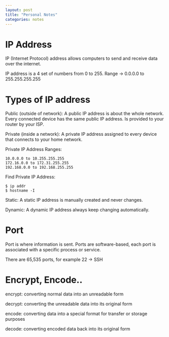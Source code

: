 ```yaml
---
layout: post
title: "Personal Notes"
categories: notes
---
```


# IP Address

IP (Internet Protocol) address allows computers to send and receive data over the internet. 

IP address is a 4 set of numbers from 0 to 255. Range -> 0.0.0.0 to 255.255.255.255

# Types of IP address

Public (outside of network): A public IP address is about the whole network. Every connected device has the same public IP address. Is provided to your router by your ISP. 

Private (inside a network): A private IP address assigned to every device that connects to your home network.

Private IP Address Ranges:
```
10.0.0.0 to 10.255.255.255
172.16.0.0 to 172.31.255.255
192.168.0.0 to 192.168.255.255
```

Find Private IP Address:
```
$ ip addr
$ hostname -I
```

Static: A static IP address is manually created and never changes.

Dynamic: A dynamic IP address always keep changing automatically.

# Port

Port is where information is sent. Ports are software-based, each port is associated with a specific process or service.

There are 65,535 ports, for example 22 -> SSH

# Encrypt, Encode..

encrypt: converting normal data into an unreadable form

decrypt: converting the unreadable data into its original form

encode: converting data into a special format for transfer or storage purposes

decode: converting encoded data back into its original form
